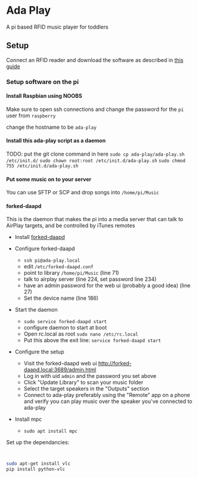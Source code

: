 # Ada Play
A pi based RFID music player for toddlers

## Setup

Connect an RFID reader and download the software as described in [this guide](http://www.instructables.com/id/RFID-RC522-Raspberry-Pi/)

### Setup software on the pi
#### Install Raspbian using NOOBS
Make sure to open ssh connections and change the password for the `pi` user from `raspberry`

change the hostname to be `ada-play`

#### Install this ada-play script as a daemon
TODO: put the git clone command in here
`sudo cp ada-play/ada-play.sh /etc/init.d/`
`sudo chown root:root /etc/init.d/ada-play.sh`
`sudo chmod 755 /etc/init.d/ada-play.sh`

#### Put some music on to your server
You can use SFTP or SCP and drop songs into `/home/pi/Music`

#### forked-daapd
This is the daemon that makes the pi into a media server that can talk to AirPlay targets, and be controlled by iTunes remotes

* Install [forked-daapd](https://www.raspberrypi.org/forums/viewtopic.php?f=66&t=49928&hilit=itunes)
* Configure forked-daapd
    - `ssh pi@ada-play.local`
    - edit `/etc/forked-daapd.conf`
    - point to library `/home/pi/Music` (line 71)
    - talk to airplay server (line 224, set password line 234)
    - have an admin password for the web ui (probably a good idea) (line 27)
    - Set the device name (line 186)
* Start the daemon
    - `sudo service forked-daapd start`
    - configure daemon to start at boot
    - Open rc.local as root `sudo nano /etc/rc.local`
    - Put this above the exit line: `service forked-daapd start`
* Configure the setup
    - Visit the forked-daapd web ui http://forked-daapd.local:3689/admin.html
    - Log in with uid `admin` and the password you set above
    - Click "Update Library" to scan your music folder
    - Select the target speakers in the "Outputs" section
    - Connect to ada-play preferably using the "Remote" app on a phone and verify you can play music over the speaker you've connected to ada-play

* Install mpc
    - `sudo apt install mpc`




Set up the dependancies:
```bash


sudo apt-get install vlc
pip install python-vlc
```
